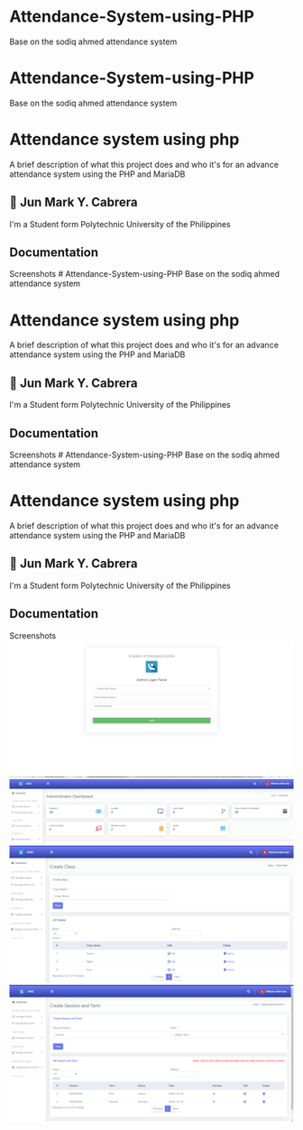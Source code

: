 # Attendance-System-using-PHP
Base on the sodiq ahmed attendance system
# Attendance-System-using-PHP
Base on the sodiq ahmed attendance system


# Attendance system using php 

A brief description of what this project does and who it's for an advance attendance system using the PHP and MariaDB 


## 🚀 Jun Mark Y. Cabrera
I'm a Student form Polytechnic University of the Philippines 



## Documentation

Screenshots # Attendance-System-using-PHP
Base on the sodiq ahmed attendance system


# Attendance system using php 

A brief description of what this project does and who it's for an advance attendance system using the PHP and MariaDB 


## 🚀 Jun Mark Y. Cabrera
I'm a Student form Polytechnic University of the Philippines 



## Documentation

Screenshots # Attendance-System-using-PHP
Base on the sodiq ahmed attendance system


# Attendance system using php 

A brief description of what this project does and who it's for an advance attendance system using the PHP and MariaDB 


## 🚀 Jun Mark Y. Cabrera
I'm a Student form Polytechnic University of the Philippines 



## Documentation

Screenshots  ![Alt text](image-2.png)
![Alt text](image-3.png)
![Alt text](image-4.png)
![Alt text](image-5.png)



